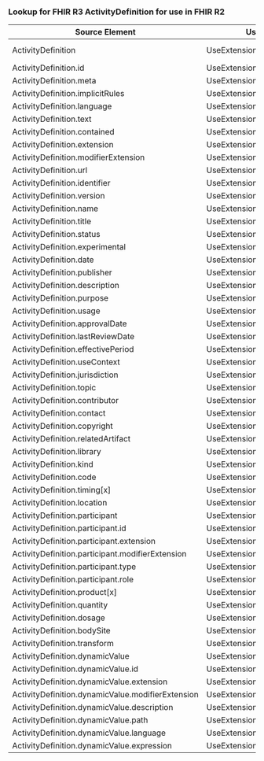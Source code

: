 ### Lookup for FHIR R3 ActivityDefinition for use in FHIR R2

| Source Element | Usage | Target |
| -------------- | ----- | ------ |
| ActivityDefinition | UseExtension | http://hl7.org/fhir/3.0/StructureDefinition/extension-ActivityDefinition |
| ActivityDefinition.id | UseExtensionFromAncestor | - |
| ActivityDefinition.meta | UseExtensionFromAncestor | - |
| ActivityDefinition.implicitRules | UseExtensionFromAncestor | - |
| ActivityDefinition.language | UseExtensionFromAncestor | - |
| ActivityDefinition.text | UseExtensionFromAncestor | - |
| ActivityDefinition.contained | UseExtensionFromAncestor | - |
| ActivityDefinition.extension | UseExtensionFromAncestor | - |
| ActivityDefinition.modifierExtension | UseExtensionFromAncestor | - |
| ActivityDefinition.url | UseExtensionFromAncestor | - |
| ActivityDefinition.identifier | UseExtensionFromAncestor | - |
| ActivityDefinition.version | UseExtensionFromAncestor | - |
| ActivityDefinition.name | UseExtensionFromAncestor | - |
| ActivityDefinition.title | UseExtensionFromAncestor | - |
| ActivityDefinition.status | UseExtensionFromAncestor | - |
| ActivityDefinition.experimental | UseExtensionFromAncestor | - |
| ActivityDefinition.date | UseExtensionFromAncestor | - |
| ActivityDefinition.publisher | UseExtensionFromAncestor | - |
| ActivityDefinition.description | UseExtensionFromAncestor | - |
| ActivityDefinition.purpose | UseExtensionFromAncestor | - |
| ActivityDefinition.usage | UseExtensionFromAncestor | - |
| ActivityDefinition.approvalDate | UseExtensionFromAncestor | - |
| ActivityDefinition.lastReviewDate | UseExtensionFromAncestor | - |
| ActivityDefinition.effectivePeriod | UseExtensionFromAncestor | - |
| ActivityDefinition.useContext | UseExtensionFromAncestor | - |
| ActivityDefinition.jurisdiction | UseExtensionFromAncestor | - |
| ActivityDefinition.topic | UseExtensionFromAncestor | - |
| ActivityDefinition.contributor | UseExtensionFromAncestor | - |
| ActivityDefinition.contact | UseExtensionFromAncestor | - |
| ActivityDefinition.copyright | UseExtensionFromAncestor | - |
| ActivityDefinition.relatedArtifact | UseExtensionFromAncestor | - |
| ActivityDefinition.library | UseExtensionFromAncestor | - |
| ActivityDefinition.kind | UseExtensionFromAncestor | - |
| ActivityDefinition.code | UseExtensionFromAncestor | - |
| ActivityDefinition.timing[x] | UseExtensionFromAncestor | - |
| ActivityDefinition.location | UseExtensionFromAncestor | - |
| ActivityDefinition.participant | UseExtensionFromAncestor | - |
| ActivityDefinition.participant.id | UseExtensionFromAncestor | - |
| ActivityDefinition.participant.extension | UseExtensionFromAncestor | - |
| ActivityDefinition.participant.modifierExtension | UseExtensionFromAncestor | - |
| ActivityDefinition.participant.type | UseExtensionFromAncestor | - |
| ActivityDefinition.participant.role | UseExtensionFromAncestor | - |
| ActivityDefinition.product[x] | UseExtensionFromAncestor | - |
| ActivityDefinition.quantity | UseExtensionFromAncestor | - |
| ActivityDefinition.dosage | UseExtensionFromAncestor | - |
| ActivityDefinition.bodySite | UseExtensionFromAncestor | - |
| ActivityDefinition.transform | UseExtensionFromAncestor | - |
| ActivityDefinition.dynamicValue | UseExtensionFromAncestor | - |
| ActivityDefinition.dynamicValue.id | UseExtensionFromAncestor | - |
| ActivityDefinition.dynamicValue.extension | UseExtensionFromAncestor | - |
| ActivityDefinition.dynamicValue.modifierExtension | UseExtensionFromAncestor | - |
| ActivityDefinition.dynamicValue.description | UseExtensionFromAncestor | - |
| ActivityDefinition.dynamicValue.path | UseExtensionFromAncestor | - |
| ActivityDefinition.dynamicValue.language | UseExtensionFromAncestor | - |
| ActivityDefinition.dynamicValue.expression | UseExtensionFromAncestor | - |
